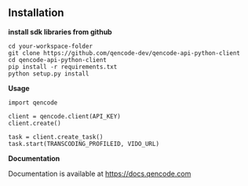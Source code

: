 ## Installation

**install sdk libraries from github**

````
cd your-workspace-folder
git clone https://github.com/qencode-dev/qencode-api-python-client
cd qencode-api-python-client
pip install -r requirements.txt
python setup.py install
````

**Usage**

````
import qencode

client = qencode.client(API_KEY)
client.create()

task = client.create_task()
task.start(TRANSCODING_PROFILEID, VIDO_URL)

````


**Documentation**

Documentation is available at <https://docs.qencode.com>